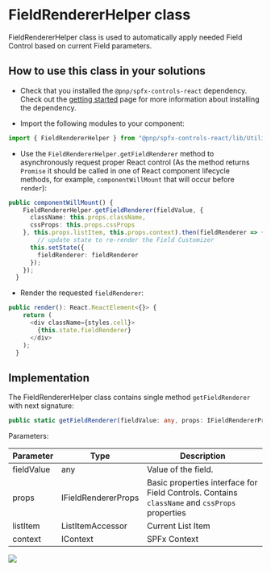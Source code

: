 # FieldRendererHelper class

FieldRendererHelper class is used to automatically apply needed Field Control based on current Field parameters.

## How to use this class in your solutions

- Check that you installed the `@pnp/spfx-controls-react` dependency. Check out the [getting started](../../#getting-started) page for more information about installing the dependency.

- Import the following modules to your component:

```TypeScript
import { FieldRendererHelper } from "@pnp/spfx-controls-react/lib/Utilities";
```

- Use the `FieldRendererHelper.getFieldRenderer` method to asynchronously request proper React control (As the method returns `Promise` it should be called in one of React component lifecycle methods, for example, `componentWillMount` that will occur before `render`):

```TypeScript
public componentWillMount() {
    FieldRendererHelper.getFieldRenderer(fieldValue, {
      className: this.props.className,
      cssProps: this.props.cssProps
    }, this.props.listItem, this.props.context).then(fieldRenderer => {
        // update state to re-render the Field Customizer
      this.setState({
        fieldRenderer: fieldRenderer
      });
    });
  }
```

- Render the requested `fieldRenderer`:

```TypeScript
public render(): React.ReactElement<{}> {
    return (
      <div className={styles.cell}>
        {this.state.fieldRenderer}
      </div>
    );
  }
```

## Implementation

The FieldRendererHelper class contains single method `getFieldRenderer` with next signature:

```TypeScript
public static getFieldRenderer(fieldValue: any, props: IFieldRendererProps, listItem: ListItemAccessor, context: IContext): Promise<JSX.Element>
```

Parameters:

| Parameter  | Type                | Description                                                                                   |
| ---------- | ------------------- | --------------------------------------------------------------------------------------------- |
| fieldValue | any                 | Value of the field.                                                                           |
| props      | IFieldRendererProps | Basic properties interface for Field Controls. Contains `className` and `cssProps` properties |
| listItem   | ListItemAccessor    | Current List Item                                                                             |
| context    | IContext            | SPFx Context                                                                                  |

![](https://telemetry.sharepointpnp.com/sp-dev-fx-controls-react/wiki/controls/fields/FieldRendererHelper)
